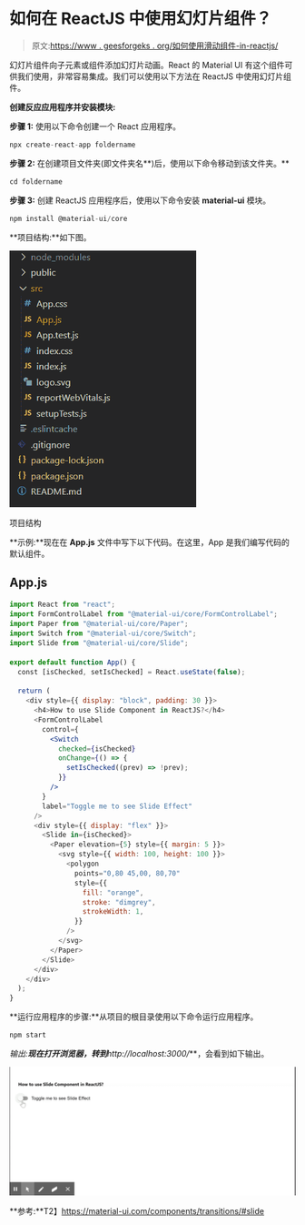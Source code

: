 # 如何在 ReactJS 中使用幻灯片组件？

> 原文:[https://www . geesforgeks . org/如何使用滑动组件-in-reactjs/](https://www.geeksforgeeks.org/how-to-use-slide-component-in-reactjs/)

幻灯片组件向子元素或组件添加幻灯片动画。React 的 Material UI 有这个组件可供我们使用，非常容易集成。我们可以使用以下方法在 ReactJS 中使用幻灯片组件。

**创建反应应用程序并安装模块:**

**步骤 1:** 使用以下命令创建一个 React 应用程序。

```jsx
npx create-react-app foldername
```

**步骤 2:** 在创建项目文件夹(即文件夹名**)后，使用以下命令移动到该文件夹。**

```jsx
cd foldername
```

**步骤 3:** 创建 ReactJS 应用程序后，使用以下命令安装 **material-ui** 模块。

```jsx
npm install @material-ui/core
```

**项目结构:**如下图。

![](img/f04ae0d8b722a9fff0bd9bd138b29c23.png)

项目结构

**示例:**现在在 **App.js** 文件中写下以下代码。在这里，App 是我们编写代码的默认组件。

## App.js

```jsx
import React from "react";
import FormControlLabel from "@material-ui/core/FormControlLabel";
import Paper from "@material-ui/core/Paper";
import Switch from "@material-ui/core/Switch";
import Slide from "@material-ui/core/Slide";

export default function App() {
  const [isChecked, setIsChecked] = React.useState(false);

  return (
    <div style={{ display: "block", padding: 30 }}>
      <h4>How to use Slide Component in ReactJS?</h4>
      <FormControlLabel
        control={
          <Switch
            checked={isChecked}
            onChange={() => {
              setIsChecked((prev) => !prev);
            }}
          />
        }
        label="Toggle me to see Slide Effect"
      />
      <div style={{ display: "flex" }}>
        <Slide in={isChecked}>
          <Paper elevation={5} style={{ margin: 5 }}>
            <svg style={{ width: 100, height: 100 }}>
              <polygon
                points="0,80 45,00, 80,70"
                style={{
                  fill: "orange",
                  stroke: "dimgrey",
                  strokeWidth: 1,
                }}
              />
            </svg>
          </Paper>
        </Slide>
      </div>
    </div>
  );
}
```

**运行应用程序的步骤:**从项目的根目录使用以下命令运行应用程序。

```jsx
npm start
```

**输出:**现在打开浏览器，转到***http://localhost:3000/***，会看到如下输出。

![](img/1f8331dbe4849193c09642d7f812f117.png)

**参考:**T2】https://material-ui.com/components/transitions/#slide